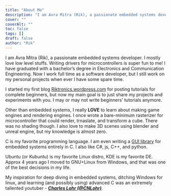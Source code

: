```yaml
---
title: "About Me"
description: "I am Avra Mitra (Rik), a passionate embedded systems developer. I mostly love low level stuffs. Writing drivers for microcontrollers is super fun to me."
cover: ""
coverAlt: ""
toc: false
tags: []
draft: false
author: "Rik"
---
```


I am Avra Mitra (Rik), a passionate embedded systems developer. I mostly love low level stuffs. Writing drivers for microcontrollers is super fun to me! I have graduated with a bachelor’s degree in Electronics and Communication Engineering. Now I work full time as a software developer, but I still work on my personal projects when ever I have some spare time. 

I started my first blog [Riktronics.wordpress.com](https://riktronics.wordpress.com) for posting tutorials for complete beginners, but now my main goal is to just share my projects and experiments with you. I may or may not write beginners’ tutorials anymore.

Other than embedded systems, I really **LOVE** to learn about making game engines and rendering engines. I once wrote a bare-minimum rasterizer for microcontroller that could render, trnaslate, and transform a cube. There was no shading though. I also love to make 3D scenes using blender and unreal engine, but my knowledge is almost zero.

C is my favorite programming language. I am even writing a [GUI library](https://github.com/abhra0897/LameUI/) for embedded systems entirely in C. I also like C#, js, C++, and python.

Ubuntu (or Kubuntu) is my favorite Linux distro, KDE is my favorite DE. Approx 4 years ago I moved to GNU+Linux from Windows, and that was one of the best decisions in my life.

My inspiration for deep diving in embedded systems, ditching Windows for linux, and learning (and possibly using) advanced C was an extremely tallented youtuber - [***Charles Lohr (@CNLohr)***](https://www.youtube.com/user/CNLohr). 